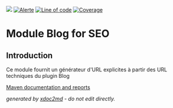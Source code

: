 ![](https://dev.lutece.paris.fr/jenkins/buildStatus/icon?job=seo-module-seo-blog-deploy)
[![Alerte](https://dev.lutece.paris.fr/sonar/api/project_badges/measure?project=fr.paris.lutece.plugins%3Amodule-seo-blog&metric=alert_status)](https://dev.lutece.paris.fr/sonar/dashboard?id=fr.paris.lutece.plugins%3Amodule-seo-blog)
[![Line of code](https://dev.lutece.paris.fr/sonar/api/project_badges/measure?project=fr.paris.lutece.plugins%3Amodule-seo-blog&metric=ncloc)](https://dev.lutece.paris.fr/sonar/dashboard?id=fr.paris.lutece.plugins%3Amodule-seo-blog)
[![Coverage](https://dev.lutece.paris.fr/sonar/api/project_badges/measure?project=fr.paris.lutece.plugins%3Amodule-seo-blog&metric=coverage)](https://dev.lutece.paris.fr/sonar/dashboard?id=fr.paris.lutece.plugins%3Amodule-seo-blog)

# Module Blog for SEO

## Introduction

Ce module fournit un générateur d'URL explicites à partir des URL techniques du plugin Blog


[Maven documentation and reports](https://dev.lutece.paris.fr/plugins/module-seo-blog/)



 *generated by [xdoc2md](https://github.com/lutece-platform/tools-maven-xdoc2md-plugin) - do not edit directly.*